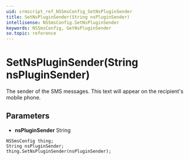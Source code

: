 ```yaml
---
uid: crmscript_ref_NSSmsConfig_SetNsPluginSender
title: SetNsPluginSender(String nsPluginSender)
intellisense: NSSmsConfig.SetNsPluginSender
keywords: NSSmsConfig, GetNsPluginSender
so.topic: reference
---
```


# SetNsPluginSender(String nsPluginSender)

The sender of the SMS messages. This text will appear on the recipient's mobile phone.

## Parameters

* **nsPluginSender** String

```crmscript
NSSmsConfig thing;
String nsPluginSender;
thing.SetNsPluginSender(nsPluginSender);
```


